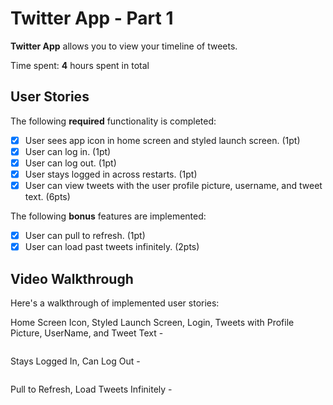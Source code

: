 # Twitter App - Part 1

**Twitter App** allows you to view your timeline of tweets.

Time spent: **4** hours spent in total

## User Stories

The following **required** functionality is completed:

- [x] User sees app icon in home screen and styled launch screen. (1pt)
- [x] User can log in. (1pt)
- [x] User can log out. (1pt)
- [x] User stays logged in across restarts. (1pt)
- [x] User can view tweets with the user profile picture, username, and tweet text. (6pts)

The following **bonus** features are implemented:

- [x] User can pull to refresh. (1pt)
- [x] User can load past tweets infinitely. (2pts)

## Video Walkthrough

Here's a walkthrough of implemented user stories:


Home Screen Icon, Styled Launch Screen, Login, Tweets with Profile Picture, UserName, and Tweet Text - 

<img src='https://recordit.co/BZEMxBNJ6s.gif' title='Home Screen Icon, Styled Launch Screen, Login' width='' alt='' />


Stays Logged In, Can Log Out - 

<img src='https://recordit.co/Oo1P7xc5VU.gif' title='Stays Logged In, Can Log Out' width='' alt='' />


Pull to Refresh, Load Tweets Infinitely - 

<img src='https://recordit.co/kUCjn5iIxo.gif' title='Pull to Refresh, Load Tweets Infinitely' width='' alt='' />
